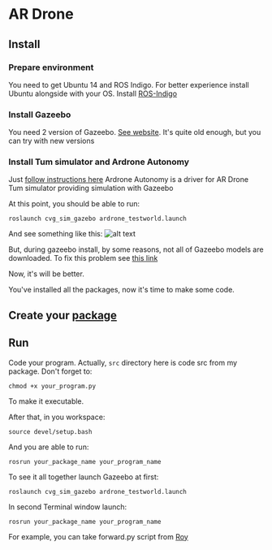 # AR Drone

## Install

### Prepare environment

You need to get Ubuntu 14 and ROS Indigo.
For better experience install Ubuntu alongside with your OS.
Install [ROS-Indigo](http://wiki.ros.org/indigo/Installation)

### Install Gazeebo

You need 2 version of Gazeebo. [See website](http://gazebosim.org/download).
It's quite old enough, but you can try with new versions

### Install Tum simulator and Ardrone Autonomy

Just [follow instructions here](https://github.com/dougvk/tum_simulator)
Ardrone Autonomy is a driver for AR Drone
Tum simulator providing simulation with Gazeebo

At this point, you should be able to run:

`roslaunch cvg_sim_gazebo ardrone_testworld.launch`

And see something like this:
![alt text](http://wiki.coins-lab.org/images/4/44/Ardrone_tutorial_2.png "AR Drone Gazeebo")

But, during gazeebo install, by some reasons, not all of Gazeebo models are downloaded. To fix this problem see [this link](http://machineawakening.blogspot.ru/2015/05/how-to-download-all-gazebo-models.html)

Now, it's will be better.

You've installed all the packages, now it's time to make some code.
## Create your [package](http://wiki.ros.org/ROS/Tutorials/CreatingPackage)

## Run
Code your program. Actually, `src` directory here is code src from my package.
Don't forget to:

`chmod +x your_program.py` 

To make it executable.

After that, in you workspace:

`source devel/setup.bash`

And you are able to run:

`rosrun your_package_name your_program_name`

To see it all together launch Gazeebo at first:

`roslaunch cvg_sim_gazebo ardrone_testworld.launch`

In second Terminal window launch:

`rosrun your_package_name your_program_name`

For example, you can take forward.py script from [Roy](https://github.com/amroygaol/AR_Drone_Example_code)
